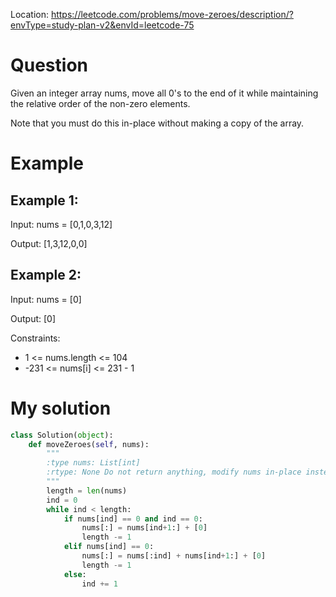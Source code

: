 Location: https://leetcode.com/problems/move-zeroes/description/?envType=study-plan-v2&envId=leetcode-75
# Question
Given an integer array nums, move all 0's to the end of it while maintaining the relative order of the non-zero elements.

Note that you must do this in-place without making a copy of the array.

 
# Example

## Example 1:

Input: nums = [0,1,0,3,12]

Output: [1,3,12,0,0]

## Example 2:

Input: nums = [0]

Output: [0]
 

Constraints:

- 1 <= nums.length <= 104
- -231 <= nums[i] <= 231 - 1
 

# My solution
```python
class Solution(object):
    def moveZeroes(self, nums):
        """
        :type nums: List[int]
        :rtype: None Do not return anything, modify nums in-place instead.
        """
        length = len(nums)
        ind = 0
        while ind < length:
            if nums[ind] == 0 and ind == 0:
                nums[:] = nums[ind+1:] + [0]
                length -= 1
            elif nums[ind] == 0:
                nums[:] = nums[:ind] + nums[ind+1:] + [0]
                length -= 1
            else:
                ind += 1
```
